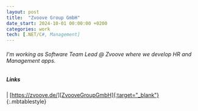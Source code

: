 ```yaml
---
layout: post
title:  "Zvoove Group GmbH"
date_start: 2024-10-01 00:00:00 +0200
categories: work
tech: [.NET/C#, Management]
---
```

###### I'm working as Software Team Lead @ Zvoove where we develop HR and Management apps.

##### Links

<a href="https://zvoove.de/" target="_blank"><i class="fa fa-link fa-3x" style="color: black"></i></a> | [https://zvoove.de/][ZvooveGroupGmbH]{:target="_blank"}
{:.mbtablestyle}

[//]: links:
[ZvooveGroupGmbH]: https://zvoove.de/
